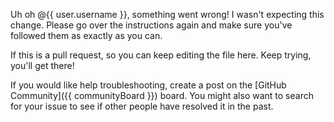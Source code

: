 Uh oh @{{ user.username }}, something went wrong! I wasn't expecting this change. Please go over the instructions again and make sure you've followed them as exactly as you can.

If this is a pull request, so you can keep editing the file here. Keep trying, you'll get there!

If you would like help troubleshooting, create a post on the [GitHub Community]({{ communityBoard }}) board. You might also want to search for your issue to see if other people have resolved it in the past.
